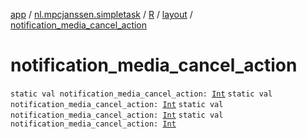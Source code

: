 [app](../../../index.md) / [nl.mpcjanssen.simpletask](../../index.md) / [R](../index.md) / [layout](index.md) / [notification_media_cancel_action](.)

# notification_media_cancel_action

`static val notification_media_cancel_action: `[`Int`](https://kotlinlang.org/api/latest/jvm/stdlib/kotlin/-int/index.html)
`static val notification_media_cancel_action: `[`Int`](https://kotlinlang.org/api/latest/jvm/stdlib/kotlin/-int/index.html)
`static val notification_media_cancel_action: `[`Int`](https://kotlinlang.org/api/latest/jvm/stdlib/kotlin/-int/index.html)
`static val notification_media_cancel_action: `[`Int`](https://kotlinlang.org/api/latest/jvm/stdlib/kotlin/-int/index.html)